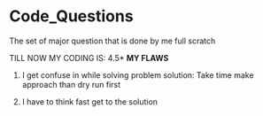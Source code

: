 # Code_Questions
The set of major question that is done by me full scratch

TILL NOW MY CODING IS: 4.5*
******MY FLAWS******
1. I get confuse in while solving problem 
solution: Take time make approach than dry run first 

2. I have to think fast get to the solution 
